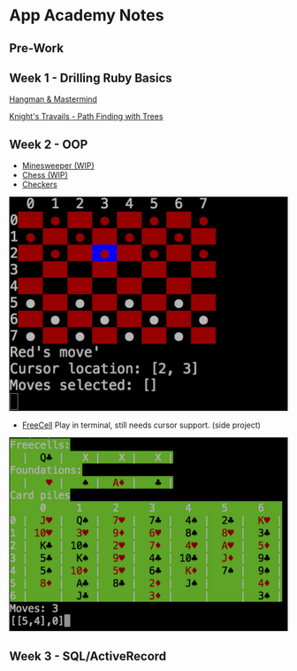 # App Academy Notes

## Pre-Work

## Week 1 - Drilling Ruby Basics
<p>
  <a href=https://github.com/powersjcb/notes/tree/master/w1d2>
      Hangman & Mastermind
  </a>
</p>
<p>
  <a href=https://github.com/powersjcb/notes/tree/master/w1d5>
  Knight's Travails - Path Finding with Trees
  </a>
</p>

## Week 2 - OOP


* [Minesweeper (WIP)](https://github.com/powersjcb/notes/tree/master/w2d1)
* [Chess (WIP)](https://github.com/powersjcb/notes/tree/master/w2d2/chess)
* [Checkers](https://github.com/powersjcb/notes/tree/master/w2d4/checkers)

![Checkers](/w2d4/checkers/checkers.gif)


* [FreeCell](https://github.com/powersjcb/notes/tree/master/w2-review/freecell) Play in terminal, still needs cursor support. (side project)


![FreeCell](/w2-review/freecell/freecell.png)



## Week 3 - SQL/ActiveRecord
